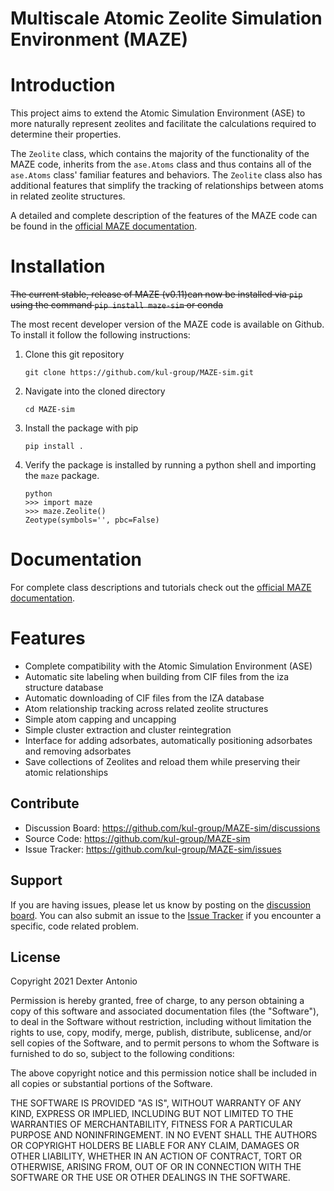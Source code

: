 **M**ultiscale **A**tomic **Z**eolite Simulation **E**nvironment (**MAZE**)
========================================================
Introduction
===============
This project aims to extend the Atomic Simulation Environment (ASE) to more naturally represent zeolites and facilitate the calculations required to determine their properties. 

The `Zeolite` class, which contains the majority of the functionality of the MAZE code, inherits from the `ase.Atoms` class and thus contains all of the `ase.Atoms` class' familiar features and behaviors. The `Zeolite` class also has additional features that simplify the tracking of relationships between atoms in related zeolite structures. 

A detailed and complete description of the features of the MAZE code can be found in the [official MAZE documentation](https://kul-group.github.io/MAZE-sim/). 


Installation 
=================
~~The current stable, release of MAZE (v0.11)can now be installed via `pip` using the command 
`pip install maze-sim` or conda~~
 
The most recent developer version of the MAZE code is available on Github. To install it follow the following instructions: 
 
1. Clone this git repository 
    ``` 
    git clone https://github.com/kul-group/MAZE-sim.git
    ```
2. Navigate into the cloned directory 
    ```
    cd MAZE-sim
    ```
3. Install the package with pip
    ```
    pip install . 
    ```
4. Verify the package is installed by running a python shell and importing the ``maze`` package. 
    ```
    python
   >>> import maze 
   >>> maze.Zeolite() 
   Zeotype(symbols='', pbc=False)
    ```
Documentation 
==============
For complete class descriptions and tutorials check out the [official MAZE documentation](https://kul-group.github.io/MAZE-sim/). 

Features 
=======

- Complete compatibility with the Atomic Simulation Environment (ASE)
- Automatic site labeling when building from CIF files from the iza structure database  
-  Automatic downloading of CIF files from the IZA database
-  Atom relationship tracking across related zeolite structures
- Simple atom capping and uncapping 
 - Simple cluster extraction and cluster reintegration  
-	Interface for adding adsorbates, automatically positioning adsorbates and removing adsorbates 
- Save collections of Zeolites and reload them while preserving their atomic relationships 


Contribute
----------

- Discussion Board: https://github.com/kul-group/MAZE-sim/discussions
- Source Code: https://github.com/kul-group/MAZE-sim
- Issue Tracker: https://github.com/kul-group/MAZE-sim/issues

Support
-------

If you are having issues, please let us know by posting on the [discussion board](https://github.com/kul-group/MAZE-sim/discussions). You can also submit an issue to the [Issue Tracker](https://github.com/kul-group/MAZE-sim/issues) if you encounter a specific, code related problem.  

License
-------

Copyright 2021 Dexter Antonio

Permission is hereby granted, free of charge, to any person obtaining a copy of this software and associated documentation files (the "Software"), to deal in the Software without restriction, including without limitation the rights to use, copy, modify, merge, publish, distribute, sublicense, and/or sell copies of the Software, and to permit persons to whom the Software is furnished to do so, subject to the following conditions:

The above copyright notice and this permission notice shall be included in all copies or substantial portions of the Software.

THE SOFTWARE IS PROVIDED "AS IS", WITHOUT WARRANTY OF ANY KIND, EXPRESS OR IMPLIED, INCLUDING BUT NOT LIMITED TO THE WARRANTIES OF MERCHANTABILITY, FITNESS FOR A PARTICULAR PURPOSE AND NONINFRINGEMENT. IN NO EVENT SHALL THE AUTHORS OR COPYRIGHT HOLDERS BE LIABLE FOR ANY CLAIM, DAMAGES OR OTHER LIABILITY, WHETHER IN AN ACTION OF CONTRACT, TORT OR OTHERWISE, ARISING FROM, OUT OF OR IN CONNECTION WITH THE SOFTWARE OR THE USE OR OTHER DEALINGS IN THE SOFTWARE.